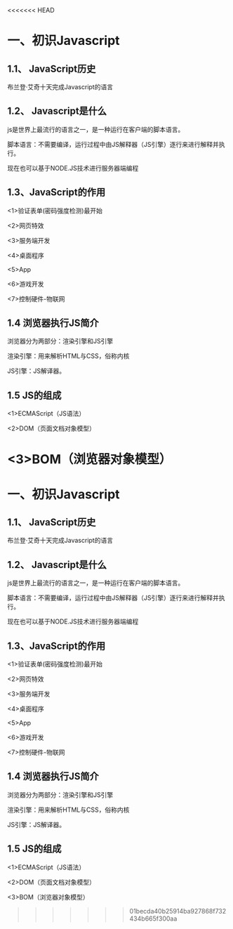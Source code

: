 <<<<<<< HEAD
# 一、初识Javascript

## 1.1、 JavaScript历史

布兰登·艾奇十天完成Javascript的语言

## 1.2、 Javascript是什么

js是世界上最流行的语言之一，是一种运行在客户端的脚本语言。

脚本语言：不需要编译，运行过程中由JS解释器（JS引擎）逐行来进行解释并执行。

现在也可以基于NODE.JS技术进行服务器端编程

## 1.3、JavaScript的作用

<1>验证表单(密码强度检测)最开始

<2>网页特效

<3>服务端开发

<4>桌面程序

<5>App

<6>游戏开发

<7>控制硬件-物联网

## 1.4 浏览器执行JS简介

浏览器分为两部分：渲染引擎和JS引擎

渲染引擎：用来解析HTML与CSS，俗称内核

JS引擎：JS解译器。

## 1.5 JS的组成

<1>ECMAScript（JS语法）

<2>DOM（页面文档对象模型）

<3>BOM（浏览器对象模型）
=======
# 一、初识Javascript

## 1.1、 JavaScript历史

布兰登·艾奇十天完成Javascript的语言

## 1.2、 Javascript是什么

js是世界上最流行的语言之一，是一种运行在客户端的脚本语言。

脚本语言：不需要编译，运行过程中由JS解释器（JS引擎）逐行来进行解释并执行。

现在也可以基于NODE.JS技术进行服务器端编程

## 1.3、JavaScript的作用

<1>验证表单(密码强度检测)最开始

<2>网页特效

<3>服务端开发

<4>桌面程序

<5>App

<6>游戏开发

<7>控制硬件-物联网

## 1.4 浏览器执行JS简介

浏览器分为两部分：渲染引擎和JS引擎

渲染引擎：用来解析HTML与CSS，俗称内核

JS引擎：JS解译器。

## 1.5 JS的组成

<1>ECMAScript（JS语法）

<2>DOM（页面文档对象模型）

<3>BOM（浏览器对象模型）
>>>>>>> 01becda40b25914ba927868f732434b665f300aa
